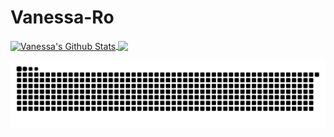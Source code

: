 # Vanessa-Ro

<a href="https://github.com/Vanessa-Ro">
        <img align="center" alt="Vanessa's Github Stats" src="https://github-readme-stats.vercel.app/api?username=Vanessa-Ro&show_icons=true&theme=radical" />
    </a>
    <a href="https://github.com/Vanessa-Ro">
        <img align="center" src="https://github-readme-stats.anuraghazra1.vercel.app/api/top-langs/?username=Vanessa-Ro&theme=radical" />
    </a> 
    
    
    
![Snake animation](https://github.com/Vanessa-Ro/Vanessa-Ro/blob/output/github-contribution-grid-snake.svg)
